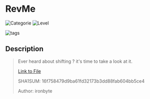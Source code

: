# RevMe
![Categorie](https://img.shields.io/badge/Category-Reversing%20Engineering-red?style=for-the-badge) ![Level](https://img.shields.io/badge/Difficulty-Easy-green?style=for-the-badge)

![tags](https://img.shields.io/badge/Tag-Python-blue)

## Description
> Ever heard about shifting ? it's time to take a look at it.
> 
> [Link to File](./revMe.py)
>
> SHA1SUM: 16f758479d9ba61fd32173b3dd88fab604bb5ce4
>
> Author: ironbyte